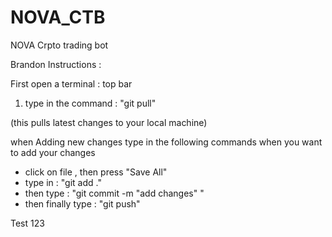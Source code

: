 # NOVA_CTB
NOVA Crpto trading bot

Brandon Instructions : 

First open a terminal : top bar 


1. type in the command : "git pull"
 
 (this pulls latest changes to your local machine)


when Adding new changes type in the following commands when you want to add your changes

- click on file , then press "Save All"
- type in : "git add ." 
- then type : "git commit -m "add changes" "
- then finally type : "git push"

Test 123
